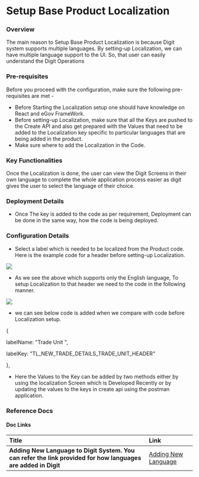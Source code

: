 # Setup Base Product Localization

### Overview <a id="Overview"></a>

The main reason to Setup Base Product Localization is because Digit system supports multiple languages. By setting-up Localization, we can have multiple language support to the UI. So, that user can easily understand the Digit Operations

### Pre-requisites <a id="Pre-requisites"></a>

Before you proceed with the configuration, make sure the following pre-requisites are met -

* Before Starting the Localization setup one should have knowledge on React and eGov FrameWork.
*  Before setting-up Localization, make sure that all the Keys are pushed to the Create API and also get prepared with the Values that need to be added to the Localization key specific to particular languages that are being added in the product.
* Make sure where to add the Localization in the Code.

### Key Functionalities <a id="Key-Functionalities"></a>

Once the Localization is done, the user can view the Digit Screens in their own language to complete the whole application process easier as digit gives the user to select the language of their choice.

### Deployment Details <a id="Deployment-Details"></a>

* Once The key is added to the code as per requirement, Deployment can be done in the same way, how the code is being deployed.

### Configuration Details <a id="Configuration-Details"></a>

* Select a label which is needed to be localized from the Product code. Here is the example code for a header before setting-up Localization.

![](blob:https://digit-discuss.atlassian.net/a79c0455-8868-4551-85a1-ebc4ba400b8b#media-blob-url=true&id=505af4f1-3630-4033-afd8-ad479079187d&collection=contentId-729219132&contextId=729219132&mimeType=image%2Fpng&name=example-2.png&size=11060&width=347&height=192)

* As we see the above which supports only the English language, To setup Localization to that header we need to the code in the following manner.

![](blob:https://digit-discuss.atlassian.net/04efecf1-6543-4716-a7a5-2293d204442b#media-blob-url=true&id=03fd4bc0-276a-42aa-936d-fcbd1f43254a&collection=contentId-729219132&contextId=729219132&mimeType=image%2Fpng&name=example-1.png&size=17012&width=504&height=216)

* we can see below code is added when we compare with code before Localization setup.

{

labelName: "Trade Unit ",

labelKey: "TL\_NEW\_TRADE\_DETAILS\_TRADE\_UNIT\_HEADER"

},

* Here the Values to the Key can be added by two methods either by using the localization Screen which is Developed Recently or by updating the values to the keys in create api using the postman application. 

### Reference Docs <a id="Reference-Docs"></a>

#### Doc Links <a id="Doc-Links"></a>

| **Title**  | **Link** |
| :--- | :--- |
| **Adding New Language to Digit System. You can refer the link provided for how languages are added in Digit** |  [Adding New Language](https://digit-discuss.atlassian.net/wiki/spaces/DD/pages/644382799/Adding+New+Language) |

